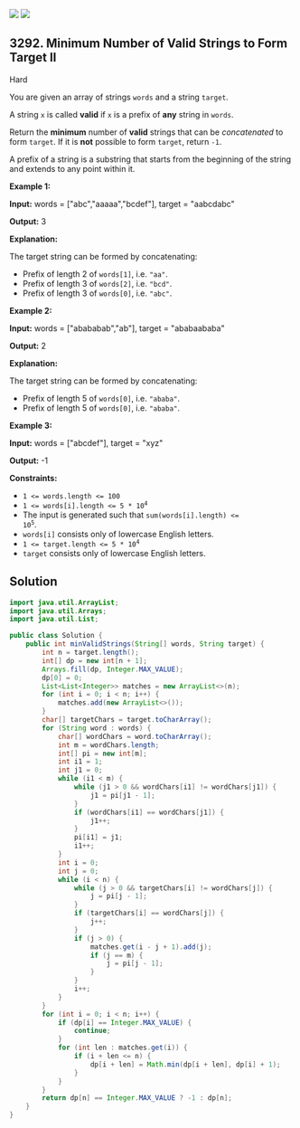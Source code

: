 [![](https://img.shields.io/github/stars/javadev/LeetCode-in-Java?label=Stars&style=flat-square)](https://github.com/javadev/LeetCode-in-Java)
[![](https://img.shields.io/github/forks/javadev/LeetCode-in-Java?label=Fork%20me%20on%20GitHub%20&style=flat-square)](https://github.com/javadev/LeetCode-in-Java/fork)

## 3292\. Minimum Number of Valid Strings to Form Target II

Hard

You are given an array of strings `words` and a string `target`.

A string `x` is called **valid** if `x` is a prefix of **any** string in `words`.

Return the **minimum** number of **valid** strings that can be _concatenated_ to form `target`. If it is **not** possible to form `target`, return `-1`.

A prefix of a string is a substring that starts from the beginning of the string and extends to any point within it.

**Example 1:**

**Input:** words = ["abc","aaaaa","bcdef"], target = "aabcdabc"

**Output:** 3

**Explanation:**

The target string can be formed by concatenating:

*   Prefix of length 2 of `words[1]`, i.e. `"aa"`.
*   Prefix of length 3 of `words[2]`, i.e. `"bcd"`.
*   Prefix of length 3 of `words[0]`, i.e. `"abc"`.

**Example 2:**

**Input:** words = ["abababab","ab"], target = "ababaababa"

**Output:** 2

**Explanation:**

The target string can be formed by concatenating:

*   Prefix of length 5 of `words[0]`, i.e. `"ababa"`.
*   Prefix of length 5 of `words[0]`, i.e. `"ababa"`.

**Example 3:**

**Input:** words = ["abcdef"], target = "xyz"

**Output:** \-1

**Constraints:**

*   `1 <= words.length <= 100`
*   <code>1 <= words[i].length <= 5 * 10<sup>4</sup></code>
*   The input is generated such that <code>sum(words[i].length) <= 10<sup>5</sup></code>.
*   `words[i]` consists only of lowercase English letters.
*   <code>1 <= target.length <= 5 * 10<sup>4</sup></code>
*   `target` consists only of lowercase English letters.

## Solution

```java
import java.util.ArrayList;
import java.util.Arrays;
import java.util.List;

public class Solution {
    public int minValidStrings(String[] words, String target) {
        int n = target.length();
        int[] dp = new int[n + 1];
        Arrays.fill(dp, Integer.MAX_VALUE);
        dp[0] = 0;
        List<List<Integer>> matches = new ArrayList<>(n);
        for (int i = 0; i < n; i++) {
            matches.add(new ArrayList<>());
        }
        char[] targetChars = target.toCharArray();
        for (String word : words) {
            char[] wordChars = word.toCharArray();
            int m = wordChars.length;
            int[] pi = new int[m];
            int i1 = 1;
            int j1 = 0;
            while (i1 < m) {
                while (j1 > 0 && wordChars[i1] != wordChars[j1]) {
                    j1 = pi[j1 - 1];
                }
                if (wordChars[i1] == wordChars[j1]) {
                    j1++;
                }
                pi[i1] = j1;
                i1++;
            }
            int i = 0;
            int j = 0;
            while (i < n) {
                while (j > 0 && targetChars[i] != wordChars[j]) {
                    j = pi[j - 1];
                }
                if (targetChars[i] == wordChars[j]) {
                    j++;
                }
                if (j > 0) {
                    matches.get(i - j + 1).add(j);
                    if (j == m) {
                        j = pi[j - 1];
                    }
                }
                i++;
            }
        }
        for (int i = 0; i < n; i++) {
            if (dp[i] == Integer.MAX_VALUE) {
                continue;
            }
            for (int len : matches.get(i)) {
                if (i + len <= n) {
                    dp[i + len] = Math.min(dp[i + len], dp[i] + 1);
                }
            }
        }
        return dp[n] == Integer.MAX_VALUE ? -1 : dp[n];
    }
}
```